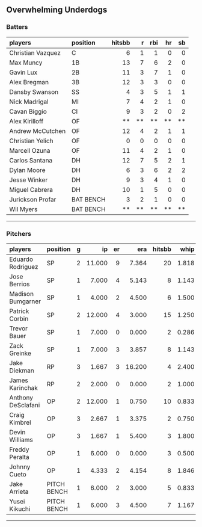 ## Overwhelming Underdogs

### Batters

 
|players           |position  | hitsbb|  r| rbi| hr| sb| 
|:-----------------|:---------|------:|--:|---:|--:|--:| 
|Christian Vazquez |C         |      6|  1|   1|  0|  0| 
|Max Muncy         |1B        |     13|  7|   6|  2|  0| 
|Gavin Lux         |2B        |     11|  3|   7|  1|  0| 
|Alex Bregman      |3B        |     12|  3|   3|  0|  0| 
|Dansby Swanson    |SS        |      4|  3|   5|  1|  1| 
|Nick Madrigal     |MI        |      7|  4|   2|  1|  0| 
|Cavan Biggio      |CI        |      9|  3|   2|  0|  2| 
|Alex Kirilloff    |OF        |     **| **|  **| **| **| 
|Andrew McCutchen  |OF        |     12|  4|   2|  1|  1| 
|Christian Yelich  |OF        |      0|  0|   0|  0|  0| 
|Marcell Ozuna     |OF        |     11|  4|   2|  1|  0| 
|Carlos Santana    |DH        |     12|  7|   5|  2|  1| 
|Dylan Moore       |DH        |      6|  3|   6|  2|  2| 
|Jesse Winker      |DH        |      9|  3|   4|  1|  0| 
|Miguel Cabrera    |DH        |     10|  1|   5|  0|  0| 
|Jurickson Profar  |BAT BENCH |      3|  2|   1|  0|  0| 
|Wil Myers         |BAT BENCH |     **| **|  **| **| **| 


* * *

### Pitchers

 
|players            |position    |  g|     ip| er|    era| hitsbb|  whip| so|  w| sv| 
|:------------------|:-----------|--:|------:|--:|------:|------:|-----:|--:|--:|--:| 
|Eduardo Rodriguez  |SP          |  2| 11.000|  9|  7.364|     20| 1.818| 15|  0|  0| 
|Jose Berrios       |SP          |  1|  7.000|  4|  5.143|      8| 1.143|  6|  0|  0| 
|Madison Bumgarner  |SP          |  1|  4.000|  2|  4.500|      6| 1.500|  5|  0|  0| 
|Patrick Corbin     |SP          |  2| 12.000|  4|  3.000|     15| 1.250| 13|  1|  0| 
|Trevor Bauer       |SP          |  1|  7.000|  0|  0.000|      2| 0.286| 10|  1|  0| 
|Zack Greinke       |SP          |  1|  7.000|  3|  3.857|      8| 1.143|  5|  1|  0| 
|Jake Diekman       |RP          |  3|  1.667|  3| 16.200|      4| 2.400|  3|  0|  1| 
|James Karinchak    |RP          |  2|  2.000|  0|  0.000|      2| 1.000|  3|  1|  1| 
|Anthony DeSclafani |OP          |  2| 12.000|  1|  0.750|     10| 0.833| 12|  2|  0| 
|Craig Kimbrel      |OP          |  3|  2.667|  1|  3.375|      2| 0.750|  6|  0|  2| 
|Devin Williams     |OP          |  3|  1.667|  1|  5.400|      3| 1.800|  3|  1|  0| 
|Freddy Peralta     |OP          |  1|  6.000|  0|  0.000|      3| 0.500|  8|  1|  0| 
|Johnny Cueto       |OP          |  1|  4.333|  2|  4.154|      8| 1.846|  2|  0|  0| 
|Jake Arrieta       |PITCH BENCH |  1|  6.000|  2|  3.000|      5| 0.833|  1|  1|  0| 
|Yusei Kikuchi      |PITCH BENCH |  1|  6.000|  3|  4.500|      7| 1.167|  8|  0|  0| 


* * *


